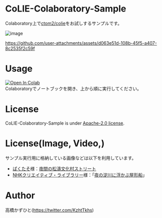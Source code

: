 # CoLIE-Colaboratory-Sample
Colaboratory上で[ctom2/colie](https://github.com/ctom2/colie)をお試しするサンプルです。<bR>

![image](https://github.com/user-attachments/assets/23677c23-1261-4624-b4ed-389f261b19fd)

https://github.com/user-attachments/assets/d063e51d-108b-45f5-a407-8c2535f2c59f

# Usage
[![Open In Colab](https://colab.research.google.com/assets/colab-badge.svg)](https://colab.research.google.com/github/Kazuhito00/CoLIE-Colaboratory-Sample/blob/main/CoLIE-Colaboratory-Sample.ipynb)<br>
Colaboratoryでノートブックを開き、上から順に実行してください。

# License 
CoLIE-Colaboratory-Sample is under [Apache-2.0 license](LICENSE).

# License(Image, Video,)
サンプル実行用に格納している画像などは以下を利用しています。
* [ぱくたそ](https://www.pakutaso.com)様：[夜間の松濤文化村ストリート](https://www.pakutaso.com/20240513145post-51368.html)
* [NHKクリエイティブ・ライブラリー](https://www.nhk.or.jp/archives/creative/)様：「[夜の淀川に浮かぶ屋形船](https://www2.nhk.or.jp/archives/movies/?id=D0002020004_00000)」
  
# Author
高橋かずひと(https://twitter.com/KzhtTkhs)
